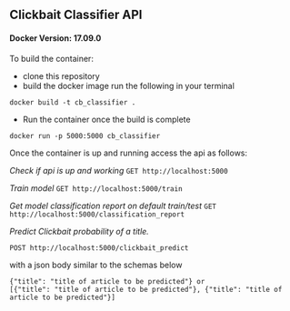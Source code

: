 ## Clickbait Classifier API

#### Docker Version: 17.09.0
  
To build the container:
 - clone this repository
 - build the docker image run the following in your terminal
 ```
 docker build -t cb_classifier . 
```
 - Run the container once the build is complete
```
docker run -p 5000:5000 cb_classifier 
```

Once the container is up and running access the api as follows:

_Check if api is up and working_
``` GET http://localhost:5000 ```

_Train model_
``` GET http://localhost:5000/train ```

_Get model classification report on default train/test_
``` GET http://localhost:5000/classification_report ```

_Predict Clickbait probability of a title._

``` POST http://localhost:5000/clickbait_predict  ```

with a json body similar to the schemas below
```
{"title": "title of article to be predicted"} or 
[{"title": "title of article to be predicted"}, {"title": "title of article to be predicted"}]

```

